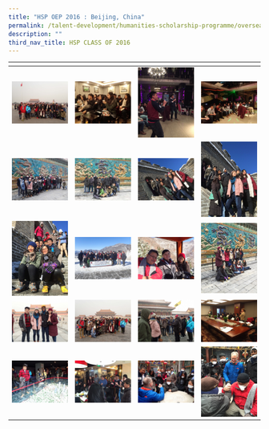 ```yaml
---
title: "HSP OEP 2016 : Beijing, China"
permalink: /talent-development/humanities-scholarship-programme/overseasexposure-education-gallery/2016-2/
description: ""
third_nav_title: HSP CLASS OF 2016
---
```

<table>
<thead>
  <tr>
    <th style="width:200px"></th>
    <th style="width:200px"></th>
    <th style="width:200px"></th>
		<th style="width:200px"></th>
  </tr>
</thead>
<tbody>
  <tr>
    <td style ="text-align:center"><a href="/images/OEP%20Gallery/2016/Beijing/Tian-An-Men-Group.jpg"> <img src="/images/OEP%20Gallery/2016/Beijing/Tian-An-Men-Group.jpg" style="width:200px"></a></td>
    <td style ="text-align:center"><a href="/images/OEP%20Gallery/2016/Beijing/Tea-Culture.jpg"> <img src="/images/OEP%20Gallery/2016/Beijing/Tea-Culture.jpg" style="width:200px"></a></td>
    <td style ="text-align:center"><a href="/images/OEP%20Gallery/2016/Beijing/Karaoke.jpg"> <img src="/images/OEP%20Gallery/2016/Beijing/Karaoke.jpg" style="width:200px; height:140px"></a></td>
    <td style ="text-align:center"><a href="/images/OEP%20Gallery/2016/Beijing/Karaoke-when-Haze-hits-600.jpg"> <img src="/images/OEP%20Gallery/2016/Beijing/Karaoke-when-Haze-hits-600.jpg" style="width:200px"></a></td>
  </tr>
  <tr>
    <td style ="text-align:center"><a href="/images/OEP%20Gallery/2016/Beijing/Haze-descending.jpg"> <img src="/images/OEP%20Gallery/2016/Beijing/Haze-descending.jpg" style="width:200px"></a></td>
    <td style ="text-align:center"><a href="/images/OEP%20Gallery/2016/Beijing/Guys-at-Nine-Dragons.jpg"> <img src="/images/OEP%20Gallery/2016/Beijing/Guys-at-Nine-Dragons.jpg" style="width:200px"></a></td>
    <td style ="text-align:center"><a href="/images/OEP%20Gallery/2016/Beijing/Great-Wall2.jpg"> <img src="/images/OEP%20Gallery/2016/Beijing/Great-Wall2.jpg" style="width:200px"></a></td>
    <td style ="text-align:center"><a href="/images/OEP%20Gallery/2016/Beijing/Great-Wall1.jpg"> <img src="/images/OEP%20Gallery/2016/Beijing/Great-Wall1.jpg" style="width:200px height:140px"></a></td>
  </tr> 
	<tr>
    <td style ="text-align:center"><a href="/images/OEP%20Gallery/2016/Beijing/Great-Wall.jpg"> <img src="/images/OEP%20Gallery/2016/Beijing/Great-Wall.jpg" style="width:200px height:140px"></a></td>
    <td style ="text-align:center"><a href="/images/OEP%20Gallery/2016/Beijing/Great-Wall-Group-Photo.jpg"> <img src="/images/OEP%20Gallery/2016/Beijing/Great-Wall-Group-Photo.jpg" style="width:200px"></a></td>
    <td style ="text-align:center"><a href="/images/OEP%20Gallery/2016/Beijing/great-wall-cable-car.jpg"> <img src="/images/OEP%20Gallery/2016/Beijing/great-wall-cable-car.jpg" style="width:200px"></a></td>
    <td style ="text-align:center"><a href="/images/OEP%20Gallery/2016/Beijing/Gals-at-Nine-Dragons.jpg"> <img src="/images/OEP%20Gallery/2016/Beijing/Gals-at-Nine-Dragons.jpg" style="width:200px;height:140px"></a></td>
  </tr>
  <tr>
    <td style ="text-align:center"><a href="/images/OEP%20Gallery/2016/Beijing/Forbidden-City.jpg"> <img src="/images/OEP%20Gallery/2016/Beijing/Forbidden-City.jpg" style="width:200px"></a></td>
    <td style ="text-align:center"><a href="/images/OEP%20Gallery/2016/Beijing/Forbidden-City-Group.jpg"> <img src="/images/OEP%20Gallery/2016/Beijing/Forbidden-City-Group.jpg" style="width:200px"></a></td>
    <td style ="text-align:center"><a href="/images/OEP%20Gallery/2016/Beijing/Forbidden-City-1.jpg"> <img src="/images/OEP%20Gallery/2016/Beijing/Forbidden-City-1.jpg" style="width:200px"></a></td>
    <td style ="text-align:center"><a href="/images/OEP%20Gallery/2016/Beijing/Debrief.jpg"> <img src="/images/OEP%20Gallery/2016/Beijing/Debrief.jpg" style="width:200px"></a></td>
  </tr>
  <tr>
    <td style ="text-align:center"><a href="/images/OEP%20Gallery/2016/Beijing/City-Planning.jpg"> <img src="/images/OEP%20Gallery/2016/Beijing/City-Planning.jpg" style="width:200px"></a></td>
    <td style ="text-align:center"><a href="/images/OEP%20Gallery/2016/Beijing/Birthday-in-China.jpg"> <img src="/images/OEP%20Gallery/2016/Beijing/Birthday-in-China.jpg" style="width:200px"></a></td>
    <td style ="text-align:center"><a href="/images/OEP%20Gallery/2016/Beijing/Arm-Wrestling-Match.jpg"> <img src="/images/OEP%20Gallery/2016/Beijing/Arm-Wrestling-Match.jpg" style="width:200px"></a></td>
    <td style ="text-align:center"><a href="/images/OEP%20Gallery/2016/Beijing/Arm-wrestling-between-the-giants.jpg"> <img src="/images/OEP%20Gallery/2016/Beijing/Arm-wrestling-between-the-giants.jpg" style="width:200px;height:140px"></a></td>
  </tr>
</tbody>
</table>